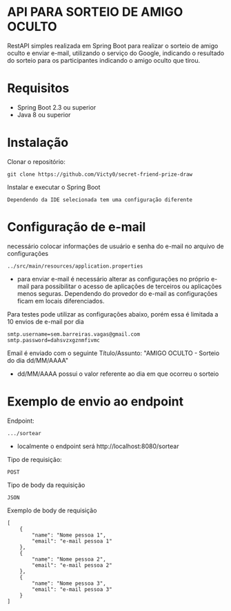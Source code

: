 # API PARA SORTEIO DE AMIGO OCULTO

RestAPI simples realizada em Spring Boot para realizar o sorteio de amigo oculto e enviar e-mail, utilizando o serviço do Google, indicando o resultado do sorteio para os participantes indicando o amigo oculto que tirou.

# Requisitos

 - Spring Boot 2.3 ou superior
 - Java 8 ou superior

# Instalação

Clonar o repositório:

    git clone https://github.com/Victy0/secret-friend-prize-draw

Instalar e executar o Spring Boot

    Dependendo da IDE selecionada tem uma configuração diferente


# Configuração de e-mail

necessário colocar informações de usuário e senha do e-mail no arquivo de configurações

    ../src/main/resources/application.properties

 - para enviar e-mail é necessário alterar as configurações no próprio e-mail para possibilitar o acesso de aplicações de terceiros ou aplicações menos seguras. Dependendo do provedor do e-mail as configurações ficam em locais diferenciados.

Para testes pode utilizar as configurações abaixo, porém essa é limitada a 10 envios de e-mail por dia

    smtp.username=sem.barreiras.vagas@gmail.com
    smtp.password=dahsvzxgznmfivmc

Email é enviado com o seguinte Título/Assunto: "AMIGO OCULTO - Sorteio do dia dd/MM/AAAA"
 - dd/MM/AAAA possui o valor referente ao dia em que ocorreu o sorteio
 
# Exemplo de envio ao endpoint

Endpoint:

    .../sortear
 - localmente o endpoint será http://localhost:8080/sortear

Tipo de requisição:

    POST

Tipo de body da requisição

    JSON

Exemplo de body de requisição

    [
        {
            "name": "Nome pessoa 1",
            "email": "e-mail pessoa 1"
        },
        {
            "name": "Nome pessoa 2",
            "email": "e-mail pessoa 2"
        },
        {
            "name": "Nome pessoa 3",
            "email": "e-mail pessoa 3"
        }
    ]